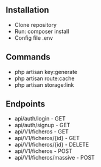 ## Installation

- Clone repository
- Run: composer install
- Config file .env

## Commands
- php artisan key:generate
- php artisan route:cache
- php artisan storage:link

## Endpoints
- api/auth/login - GET
- api/auth/signup - GET
- api/V1/ficheros - GET
- api/V1/ficheros/{id} - GET
- api/V1/ficheros/{id} - DELETE
- api/V1/ficheros - POST
- api/V1/ficheros/massive - POST



